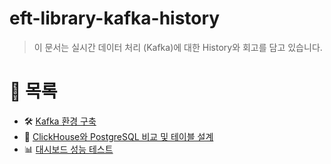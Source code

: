 # eft-library-kafka-history

> 이 문서는 실시간 데이터 처리 (Kafka)에 대한 History와 회고를 담고 있습니다.

# 📂 목록

- 🛠️ [Kafka 환경 구축](./kafka_system_development.md)
- 🚀 [ClickHouse와 PostgreSQL 비교 및 테이블 설계](./clickhouse_postgresql.md)
- 📊 [대시보드 성능 테스트](./dashboard.md)
